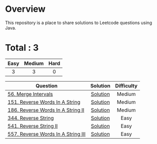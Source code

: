 # Overview

This repository is a place to share solutions to Leetcode questions using Java.


# Total : 3

| Easy | Medium | Hard |
|:----:|:------:|:----:|
|  3   |    3   |   0  |


| Question | Solution | Difficulty |
|----------|:--------:|:----------:|
| [56. Merge Intervals](https://leetcode.com/problems/merge-intervals/) | [Solution](https://github.com/ezryn-zaharoff/leetcode-python/blob/master/python3/Q56_merge_intervals.java) | Medium |
| [151. Reverse Words In A String](https://leetcode.com/problems/reverse-words-in-a-string/) | [Solution](https://github.com/ezryn-zaharoff/leetcode-python/blob/master/python3/Q151_reverse_words_in_a_string.java) | Medium |
| [186. Reverse Words In A String II](https://leetcode.com/problems/reverse-words-in-a-string-ii/) | [Solution](https://github.com/ezryn-zaharoff/leetcode-python/blob/master/python3/Q186_reverse_words_in_a_string_ii.java) | Medium |
| [344. Reverse String](https://leetcode.com/problems/reverse-string/) | [Solution](https://github.com/ezryn-zaharoff/leetcode-java/blob/master/java/Q344_reverse_string.java) | Easy |
| [541. Reverse String II](https://leetcode.com/problems/reverse-string-ii/) | [Solution](https://github.com/ezryn-zaharoff/leetcode-java/blob/master/java/Q344_reverse_string_ii.java) | Easy |
| [557. Reverse Words In A String III](https://leetcode.com/problems/reverse-words-in-a-string-iii/) | [Solution](https://github.com/ezryn-zaharoff/leetcode-java/blob/master/java/Q557_reverse_words_in_a_string_iii.java) | Easy |